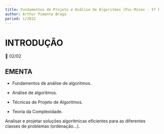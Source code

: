 ```yaml
---
title: Fundamentos de Projeto e Análise de Algoritmos (Puc-Minas - 5º Período)
author: Arthur Pimenta Braga
period: 1/2022
---
```


# INTRODUÇÃO

:calendar: 02/02

## EMENTA

- Fundamentos de análise de algoritmos.

- Análise de algoritmos. 

- Técnicas de Projeto de Algoritmos. 

- Teoria da Complexidade.

Analisar e projetar soluções algorítmicas eficientes para as diferentes classes de problemas (ordenação...).

